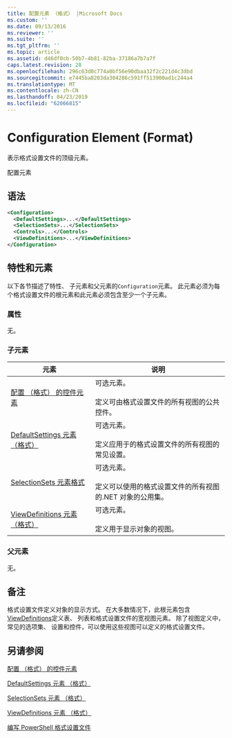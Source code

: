```yaml
---
title: 配置元素 （格式） |Microsoft Docs
ms.custom: ''
ms.date: 09/13/2016
ms.reviewer: ''
ms.suite: ''
ms.tgt_pltfrm: ''
ms.topic: article
ms.assetid: d46df0cb-50b7-4b81-82ba-37186a7b7a7f
caps.latest.revision: 28
ms.openlocfilehash: 296c63d0c774a0bf56e90dbaa32f2c221d4c3dbd
ms.sourcegitcommit: e7445ba8203da304286c591ff513900ad1c244a4
ms.translationtype: MT
ms.contentlocale: zh-CN
ms.lasthandoff: 04/23/2019
ms.locfileid: "62066815"
---
```

# <a name="configuration-element-format"></a>Configuration Element (Format)

表示格式设置文件的顶级元素。

配置元素

## <a name="syntax"></a>语法

```xml
<Configuration>
  <DefaultSettings>...</DefaultSettings>
  <SelectionSets>...</SelectionSets>
  <Controls>...</Controls>
  <ViewDefinitions>...</ViewDefinitions>
</Configuration>

```

## <a name="attributes-and-elements"></a>特性和元素

以下各节描述了特性、 子元素和父元素的`Configuration`元素。 此元素必须为每个格式设置文件的根元素和此元素必须包含至少一个子元素。

### <a name="attributes"></a>属性

无。

### <a name="child-elements"></a>子元素

|元素|说明|
|-------------|-----------------|
|[配置 （格式） 的控件元素](./controls-element-for-configuration-format.md)|可选元素。<br /><br /> 定义可由格式设置文件的所有视图的公共控件。|
|[DefaultSettings 元素 （格式）](./defaultsettings-element-format.md)|可选元素。<br /><br /> 定义应用于的格式设置文件的所有视图的常见设置。|
|[SelectionSets 元素格式](./selectionsets-element-format.md)|可选元素。<br /><br /> 定义可以使用的格式设置文件的所有视图的.NET 对象的公用集。|
|[ViewDefinitions 元素 （格式）](./viewdefinitions-element-format.md)|可选元素。<br /><br /> 定义用于显示对象的视图。|

### <a name="parent-elements"></a>父元素

无。

## <a name="remarks"></a>备注

格式设置文件定义对象的显示方式。 在大多数情况下，此根元素包含[ViewDefinitions](./viewdefinitions-element-format.md)定义表、 列表和格式设置文件的宽视图元素。 除了视图定义中，常见的选项集、 设置和控件，可以使用这些视图可以定义的格式设置文件。

## <a name="see-also"></a>另请参阅

[配置 （格式） 的控件元素](./controls-element-for-configuration-format.md)

[DefaultSettings 元素 （格式）](./defaultsettings-element-format.md)

[SelectionSets 元素 （格式）](./selectionsets-element-format.md)

[ViewDefinitions 元素 （格式）](./viewdefinitions-element-format.md)

[编写 PowerShell 格式设置文件](./writing-a-powershell-formatting-file.md)
